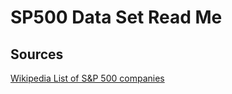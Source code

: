 SP500 Data Set Read Me
===

## Sources
[Wikipedia List of S&P 500 companies]( http://en.wikipedia.org/wiki/List_of_S%26P_500_companies )